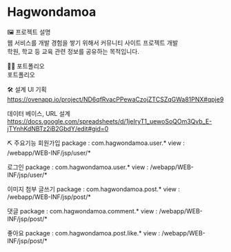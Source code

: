# Hagwondamoa
🖼 프로젝트 설명<br>
웹 서비스를 개발 경험을 쌓기 위해서 커뮤니티 사이트 프로젝트 개발<br>
학원, 학교 등 교육 관련 정보를 공유하는 목적입니다.<br>

👩‍🏫 포트폴리오<br>
포트폴리오<br>

🛠 설계
UI 기획
https://ovenapp.io/project/ND6qfRvacPPewaCzojZTCSZqGWa81PNX#qpje9

데이터 베이스, URL 설계
https://docs.google.com/spreadsheets/d/1jeIryT1_uewoSoQOm3Qvb_E-jTYnhKdNBTz2iB2GbdY/edit#gid=0

⛏ 주요기능
회원가입
package : com.hagwondamoa.user.*
view : /webapp/WEB-INF/jsp/user/*

로그인
package : com.hagwondamoa.user.*
view : /webapp/WEB-INF/jsp/user/*

이미지 첨부 글쓰기
package : com.hagwondamoa.post.*
view : /webapp/WEB-INF/jsp/post/*

댓글
package : com.hagwondamoa.comment.*
view : /webapp/WEB-INF/jsp/post/*

좋아요
package : com.hagwondamoa.post.like.*
view : /webapp/WEB-INF/jsp/post/*
